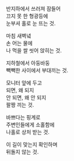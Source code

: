 반지하에서 쓰러져 잠들어  
끄지 못 한 형광등에  
눈부셔 홀로 눈 뜨는 것.  

​마침 새벽녘  
손 어는 물에  
나 먹을 쌀 씻어 앉히는 것.  

지하철에서 아둥바둥  
빽빽한 사이에서 부대끼는 것.  

​모니터 앞에 두고  
되면, 왜 되지  
안 되면, 왜 안 되지  
팔짱 끼는 것.  

​바쁘다는 핑계로  
주변인들에게 소홀함에  
나홀로 상처 받는 것.  

​이 길이 맞는지 확인하며  
뒤돌지 않는 것.  